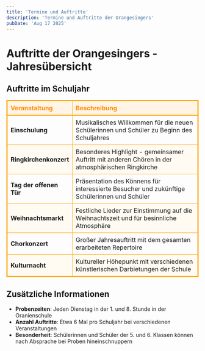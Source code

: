 ```yaml
---
title: 'Termine und Auftritte'
description: 'Termine und Auftritte der Orangesingers'
pubDate: 'Aug 17 2025'
---
```


# Auftritte der Orangesingers - Jahresübersicht

## Auftritte im Schuljahr

<table style="border-collapse: collapse; width: 100%; border: 2px solid orange;">
  <thead>
    <tr style="background-color: #fff4e6; border-bottom: 2px solid orange;">
      <th style="padding: 8px; border: 1px solid orange; color: darkorange; text-align: left;">Veranstaltung</th>
      <th style="padding: 8px; border: 1px solid orange; color: darkorange; text-align: left;">Beschreibung</th>
    </tr>
  </thead>
  <tbody>
    <tr>
      <td style="padding: 8px; border: 1px solid orange;"><b>Einschulung</b></td>
      <td style="padding: 8px; border: 1px solid orange;">Musikalisches Willkommen für die neuen Schülerinnen und Schüler zu Beginn des Schuljahres</td>
    </tr>
    <tr style="background-color: #fffaf2;">
      <td style="padding: 8px; border: 1px solid orange;"><b>Ringkirchenkonzert</b></td>
      <td style="padding: 8px; border: 1px solid orange;">Besonderes Highlight - gemeinsamer Auftritt mit anderen Chören in der atmosphärischen Ringkirche</td>
    </tr>
    <tr>
      <td style="padding: 8px; border: 1px solid orange;"><b>Tag der offenen Tür</b></td>
      <td style="padding: 8px; border: 1px solid orange;">Präsentation des Könnens für interessierte Besucher und zukünftige Schülerinnen und Schüler</td>
    </tr>
    <tr style="background-color: #fffaf2;">
      <td style="padding: 8px; border: 1px solid orange;"><b>Weihnachtsmarkt</b></td>
      <td style="padding: 8px; border: 1px solid orange;">Festliche Lieder zur Einstimmung auf die Weihnachtszeit und für besinnliche Atmosphäre</td>
    </tr>
    <tr>
      <td style="padding: 8px; border: 1px solid orange;"><b>Chorkonzert</b></td>
      <td style="padding: 8px; border: 1px solid orange;">Großer Jahresauftritt mit dem gesamten erarbeiteten Repertoire</td>
    </tr>
    <tr style="background-color: #fffaf2;">
      <td style="padding: 8px; border: 1px solid orange;"><b>Kulturnacht</b></td>
      <td style="padding: 8px; border: 1px solid orange;">Kultureller Höhepunkt mit verschiedenen künstlerischen Darbietungen der Schule</td>
    </tr>
  </tbody>
</table>

<div style="margin-top: 2rem;"></div>



## Zusätzliche Informationen

- **Probenzeiten**: Jeden Dienstag in der 1. und 8. Stunde in der Oranienschule  
- **Anzahl Auftritte**: Etwa 6 Mal pro Schuljahr bei verschiedenen Veranstaltungen  
- **Besonderheit**: Schülerinnen und Schüler der 5. und 6. Klassen können nach Absprache bei Proben hineinschnuppern  

